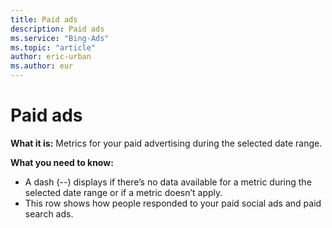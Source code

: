 ```yaml
---
title: Paid ads
description: Paid ads
ms.service: "Bing-Ads"
ms.topic: "article"
author: eric-urban
ms.author: eur
---
```


# Paid ads

**What it is:**  Metrics for your paid advertising during the selected date range.

**What you need to know:**
- A dash (--) displays if there’s no data available for a metric during the selected date range or if a metric doesn’t apply.
- This row shows how people responded to your paid social ads and paid search ads.


